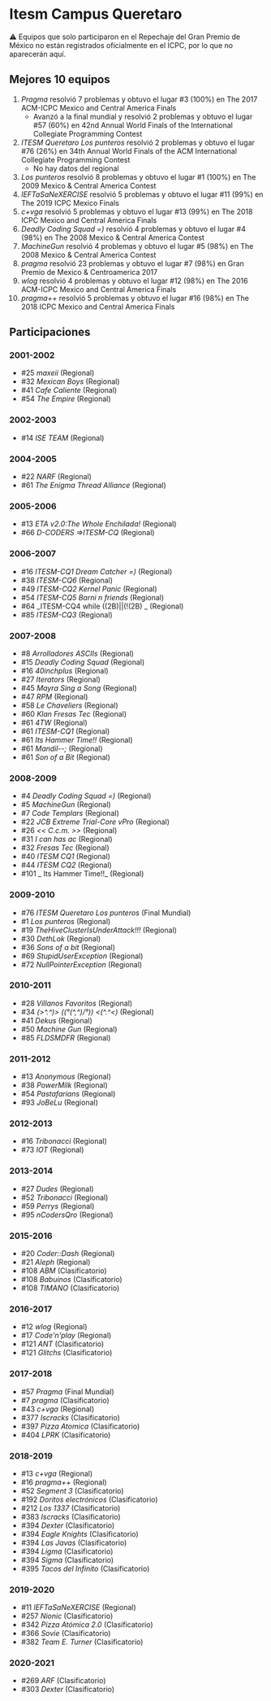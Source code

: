# Itesm Campus Queretaro

:warning: Equipos que solo participaron en el Repechaje del Gran Premio de México no están registrados oficialmente en el ICPC, por lo que no aparecerán aquí.

## Mejores 10 equipos

1. _Pragma_ resolvió 7 problemas y obtuvo el lugar #3 (100%) en The 2017 ACM-ICPC Mexico and Central America Finals
    - Avanzó a la final mundial y resolvió 2 problemas y obtuvo el lugar #57 (60%) en 42nd Annual World Finals of the International Collegiate Programming Contest
1. _ITESM Queretaro Los punteros_ resolvió 2 problemas y obtuvo el lugar #76 (26%) en 34th Annual World Finals of the ACM International Collegiate Programming Contest
    - No hay datos del regional
1. _Los punteros_ resolvió 8 problemas y obtuvo el lugar #1 (100%) en The 2009 Mexico & Central America Contest
1. _lEFTaSaNeXERCISE_ resolvió 5 problemas y obtuvo el lugar #11 (99%) en The 2019 ICPC Mexico Finals
1. _c+vga_ resolvió 5 problemas y obtuvo el lugar #13 (99%) en The 2018 ICPC Mexico and Central America Finals
1. _Deadly Coding Squad =)_ resolvió 4 problemas y obtuvo el lugar #4 (98%) en The 2008 Mexico & Central America Contest
1. _MachineGun_ resolvió 4 problemas y obtuvo el lugar #5 (98%) en The 2008 Mexico & Central America Contest
1. _pragma_ resolvió 23 problemas y obtuvo el lugar #7 (98%) en Gran Premio de Mexico & Centroamerica 2017
1. _wlog_ resolvió 4 problemas y obtuvo el lugar #12 (98%) en The 2016 ACM-ICPC Mexico and Central America Finals
1. _pragma++_ resolvió 5 problemas y obtuvo el lugar #16 (98%) en The 2018 ICPC Mexico and Central America Finals

## Participaciones

### 2001-2002

- #25 _maxeii_ (Regional)
- #32 _Mexican Boys_ (Regional)
- #41 _Cafe Caliente_ (Regional)
- #54 _The Empire_ (Regional)

### 2002-2003

- #14 _ISE TEAM_ (Regional)

### 2004-2005

- #22 _NARF_ (Regional)
- #61 _The Enigma Thread Alliance_ (Regional)

### 2005-2006

- #13 _ETA v2.0:The Whole Enchilada!_ (Regional)
- #66 _D-CODERS =>ITESM-CQ_ (Regional)

### 2006-2007

- #16 _ITESM-CQ1 Dream Catcher =)_ (Regional)
- #38 _ITESM-CQ6_ (Regional)
- #49 _ITESM-CQ2 Kernel Panic_ (Regional)
- #54 _ITESM-CQ5 Barni n friends_ (Regional)
- #64 _ITESM-CQ4 while ((2B)||(!(2B) _ (Regional)
- #85 _ITESM-CQ3_ (Regional)

### 2007-2008

- #8 _Arrolladores ASCIIs_ (Regional)
- #15 _Deadly Coding Squad_ (Regional)
- #16 _40inchplus_ (Regional)
- #27 _Iterators_ (Regional)
- #45 _Mayra Sing a Song_ (Regional)
- #47 _RPM_ (Regional)
- #58 _Le Chaveliers_ (Regional)
- #60 _Klan Fresas Tec_ (Regional)
- #61 _4TW_ (Regional)
- #61 _ITESM-CQ1_ (Regional)
- #61 _Its Hammer Time!!_ (Regional)
- #61 _Mandil--;_ (Regional)
- #61 _Son of a Bit_ (Regional)

### 2008-2009

- #4 _Deadly Coding Squad =)_ (Regional)
- #5 _MachineGun_ (Regional)
- #7 _Code Templars_ (Regional)
- #22 _JCB Extreme Trial-Core vPro_ (Regional)
- #26 _<< C.c.m. >>_ (Regional)
- #31 _I can has ac_ (Regional)
- #32 _Fresas Tec_ (Regional)
- #40 _ITESM CQ1_ (Regional)
- #44 _ITESM CQ2_ (Regional)
- #101 _ Its Hammer Time!!_ (Regional)

### 2009-2010

- #76 _ITESM Queretaro Los punteros_ (Final Mundial)
- #1 _Los punteros_ (Regional)
- #19 _TheHiveClusterIsUnderAttack!!!_ (Regional)
- #30 _DethLok_ (Regional)
- #36 _Sons of a bit_ (Regional)
- #69 _StupidUserException_ (Regional)
- #72 _NullPointerException_ (Regional)

### 2010-2011

- #28 _Villanos Favoritos_ (Regional)
- #34 _(>^.^)> ((°\(^,^)/°)) <(^.^<)_ (Regional)
- #41 _Dekus_ (Regional)
- #50 _Machine Gun_ (Regional)
- #85 _FLDSMDFR_ (Regional)

### 2011-2012

- #13 _Anonymous_ (Regional)
- #38 _PowerMilk_ (Regional)
- #54 _Pastafarians_ (Regional)
- #93 _JoBeLu_ (Regional)

### 2012-2013

- #16 _Tribonacci_ (Regional)
- #73 _IOT_ (Regional)

### 2013-2014

- #27 _Dudes_ (Regional)
- #52 _Tribonacci_ (Regional)
- #59 _Perrys_ (Regional)
- #95 _nCodersQro_ (Regional)

### 2015-2016

- #20 _Coder::Dash_ (Regional)
- #21 _Aleph_ (Regional)
- #108 _ABM_ (Clasificatorio)
- #108 _Babuinos_ (Clasificatorio)
- #108 _TIMANO_ (Clasificatorio)

### 2016-2017

- #12 _wlog_ (Regional)
- #17 _Code'n'play_ (Regional)
- #121 _ANT_ (Clasificatorio)
- #121 _Glitchs_ (Clasificatorio)

### 2017-2018

- #57 _Pragma_ (Final Mundial)
- #7 _pragma_ (Clasificatorio)
- #43 _c+vga_ (Regional)
- #377 _Iscracks_ (Clasificatorio)
- #397 _Pizza Atomica_ (Clasificatorio)
- #404 _LPRK_ (Clasificatorio)

### 2018-2019

- #13 _c+vga_ (Regional)
- #16 _pragma++_ (Regional)
- #52 _Segment 3_ (Clasificatorio)
- #192 _Doritos electrónicos_ (Clasificatorio)
- #212 _Los 1337_ (Clasificatorio)
- #383 _Iscracks_ (Clasificatorio)
- #394 _Dexter_ (Clasificatorio)
- #394 _Eagle Knights_ (Clasificatorio)
- #394 _Las Javas_ (Clasificatorio)
- #394 _Ligma_ (Clasificatorio)
- #394 _Sigma_ (Clasificatorio)
- #395 _Tacos del Infinito_ (Clasificatorio)

### 2019-2020

- #11 _lEFTaSaNeXERCISE_ (Regional)
- #257 _Nionic_ (Clasificatorio)
- #342 _Pizza Atómica 2.0_ (Clasificatorio)
- #366 _Sovie_ (Clasificatorio)
- #382 _Team E. Turner_ (Clasificatorio)

### 2020-2021

- #269 _ARF_ (Clasificatorio)
- #303 _Dexter_ (Clasificatorio)



